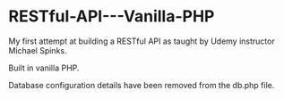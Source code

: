 # RESTful-API---Vanilla-PHP

My first attempt at building a RESTful API as taught by Udemy instructor Michael Spinks. 

Built in vanilla PHP. 

Database configuration details have been removed from the db.php file. 


